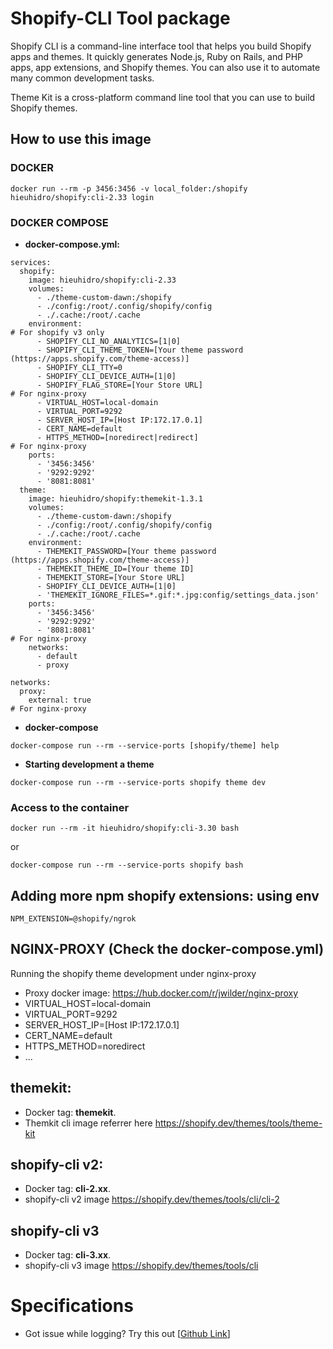 # Shopify-CLI Tool package

Shopify CLI is a command-line interface tool that helps you build Shopify apps and themes. It quickly generates Node.js, Ruby on Rails, and PHP apps, app extensions, and Shopify themes. You can also use it to automate many common development tasks.

Theme Kit is a cross-platform command line tool that you can use to build Shopify themes.

## How to use this image

### DOCKER
```
docker run --rm -p 3456:3456 -v local_folder:/shopify hieuhidro/shopify:cli-2.33 login
``` 

### DOCKER COMPOSE

- **docker-compose.yml:**
```
services:
  shopify:
    image: hieuhidro/shopify:cli-2.33
    volumes:
      - ./theme-custom-dawn:/shopify
      - ./config:/root/.config/shopify/config
      - ./.cache:/root/.cache
    environment: 
# For shopify v3 only
      - SHOPIFY_CLI_NO_ANALYTICS=[1|0]
      - SHOPIFY_CLI_THEME_TOKEN=[Your theme password (https://apps.shopify.com/theme-access)]
      - SHOPIFY_CLI_TTY=0
      - SHOPIFY_CLI_DEVICE_AUTH=[1|0]
      - SHOPIFY_FLAG_STORE=[Your Store URL]
# For nginx-proxy 
      - VIRTUAL_HOST=local-domain
      - VIRTUAL_PORT=9292
      - SERVER_HOST_IP=[Host IP:172.17.0.1]
      - CERT_NAME=default
      - HTTPS_METHOD=[noredirect|redirect]
# For nginx-proxy 
    ports:
      - '3456:3456'
      - '9292:9292'
      - '8081:8081'
  theme:
    image: hieuhidro/shopify:themekit-1.3.1
    volumes:
      - ./theme-custom-dawn:/shopify
      - ./config:/root/.config/shopify/config
      - ./.cache:/root/.cache
    environment:
      - THEMEKIT_PASSWORD=[Your theme password (https://apps.shopify.com/theme-access)]
      - THEMEKIT_THEME_ID=[Your theme ID]
      - THEMEKIT_STORE=[Your Store URL]
      - SHOPIFY_CLI_DEVICE_AUTH=[1|0]
      - 'THEMEKIT_IGNORE_FILES=*.gif:*.jpg:config/settings_data.json'
    ports:
      - '3456:3456'
      - '9292:9292'
      - '8081:8081'
# For nginx-proxy 
    networks:
      - default
      - proxy

networks:
  proxy:
    external: true
# For nginx-proxy 
```

- **docker-compose**
```
docker-compose run --rm --service-ports [shopify/theme] help
```

- **Starting development a theme**
```
docker-compose run --rm --service-ports shopify theme dev
```

### Access to the container
```
docker run --rm -it hieuhidro/shopify:cli-3.30 bash
```
or
```
docker-compose run --rm --service-ports shopify bash
```

## Adding more npm shopify extensions: using env

```
NPM_EXTENSION=@shopify/ngrok
```

## NGINX-PROXY (Check the docker-compose.yml)

Running the shopify theme development under nginx-proxy

- Proxy docker image: https://hub.docker.com/r/jwilder/nginx-proxy
- VIRTUAL_HOST=local-domain
- VIRTUAL_PORT=9292
- SERVER_HOST_IP=[Host IP:172.17.0.1]
- CERT_NAME=default
- HTTPS_METHOD=noredirect
- ...

## themekit:

- Docker tag: **themekit**.
- Themkit cli image referrer here https://shopify.dev/themes/tools/theme-kit

## shopify-cli v2:
- Docker tag: **cli-2.xx**.
- shopify-cli v2 image https://shopify.dev/themes/tools/cli/cli-2

## shopify-cli v3
- Docker tag: **cli-3.xx**.
- shopify-cli v3 image https://shopify.dev/themes/tools/cli

# Specifications

- Got issue while logging? Try this out [[Github Link](https://github.com/Shopify/cli/pull/964#issuecomment-1398232063)]


